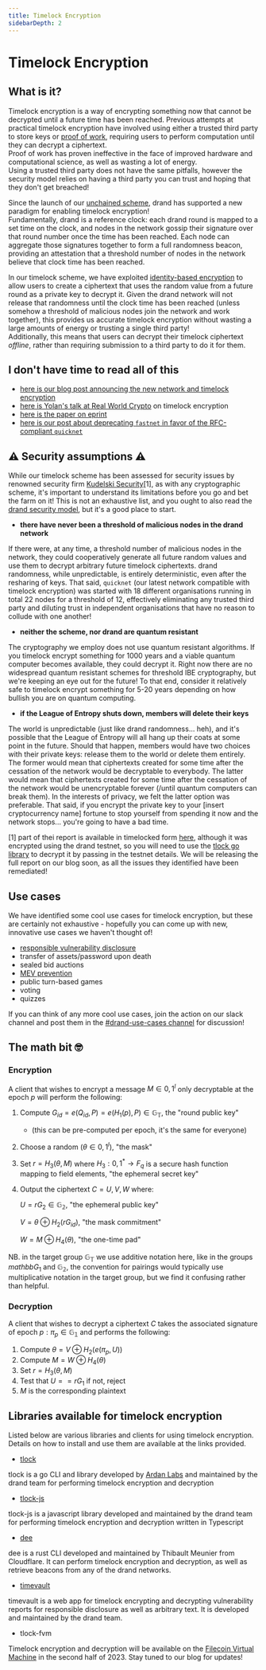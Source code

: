 ```yaml
---
title: Timelock Encryption
sidebarDepth: 2
---
```


# Timelock Encryption

## What is it?

Timelock encryption is a way of encrypting something now that cannot be decrypted until a future time has been reached. Previous attempts at practical timelock encryption have involved using either a trusted third party to store keys or [proof of work](https://ethereum.org/en/developers/docs/consensus-mechanisms/pow/), requiring users to perform computation until they can decrypt a ciphertext.  
Proof of work has proven ineffective in the face of improved hardware and computational science, as well as wasting a lot of energy.  
Using a trusted third party does not have the same pitfalls, however the security model relies on having a third party you can trust and hoping that they don't get breached!  

Since the launch of our [unchained scheme](https://drand.love/blog/2022/02/21/multi-frequency-support-and-timelock-encryption-capabilities/), drand has supported a new paradigm for enabling timelock encryption!  
Fundamentally, drand is a reference clock: each drand round is mapped to a set time on the clock, and nodes in the network gossip their signature over that round number once the time has been reached. Each node can aggregate those signatures together to form a full randomness beacon, providing an attestation that a threshold number of nodes in the network believe that clock time has been reached.

In our timelock scheme, we have exploited [identity-based encryption](https://crypto.stanford.edu/~dabo/papers/bfibe.pdf) to allow users to create a ciphertext that uses the random value from a future round as a private key to decrypt it. Given the drand network will not release that randomness until the clock time has been reached (unless somehow a threshold of malicious nodes join the network and work together), this provides us accurate timelock encryption without wasting a large amounts of energy or trusting a single third party!  
Additionally, this means that users can decrypt their timelock ciphertext *offline*, rather than requiring submission to a third party to do it for them.

## I don't have time to read all of this

- [here is our blog post announcing the new network and timelock encryption](https://drand.love/blog/2023/03/28/timelock-on-fastnet/)
- [here is Yolan's talk at Real World Crypto](https://www.youtube.com/watch?v=Xh849Ij3lhU) on timelock encryption
- [here is the paper on eprint](https://eprint.iacr.org/2023/189)
- [here is our post about deprecating `fastnet` in favor of the RFC-compliant `quicknet`](https://drand.love/blog/2023/07/03/fastnet-sunset-quicknet-new/)


## ⚠️ Security assumptions ⚠️

While our timelock scheme has been assessed for security issues by renowned security firm [Kudelski Security](https://kudelskisecurity.com)[1], as with any cryptographic scheme, it's important to understand its limitations before you go and bet the farm on it! This is not an exhaustive list, and you ought to also read the [drand security model](https://drand.love/docs/security-model/), but it's a good place to start.

- **there have never been a threshold of malicious nodes in the drand network**

If there were, at any time, a threshold number of malicious nodes in the network, they could cooperatively generate all future random values and use them to decrypt arbitrary future timelock ciphertexts. drand randomness, while unpredictable, is entirely deterministic, even after the resharing of keys.
That said, `quicknet` (our latest network compatible with timelock encryption) was started with 18 different organisations running in total 22 nodes for a threshold of 12, effectively eliminating any trusted third party and diluting trust in independent organisations that have no reason to collude with one another!

- **neither the scheme, nor drand are quantum resistant**

The cryptography we employ does not use quantum resistant algorithms. If you timelock encrypt something for 1000 years and a viable quantum computer becomes available, they could decrypt it. Right now there are no widespread quantum resistant schemes for threshold IBE cryptography, but we're keeping an eye out for the future!
To that end, consider it relatively safe to timelock encrypt something for 5-20 years depending on how bullish you are on quantum computing.

- **if the League of Entropy shuts down, members will delete their keys**

The world is unpredictable (just like drand randomness... heh), and it's possible that the League of Entropy will all hang up their coats at some point in the future. Should that happen, members would have two choices with their private keys: release them to the world or delete them entirely.
The former would mean that ciphertexts created for some time after the cessation of the network would be decryptable to everybody. The latter would mean that ciphertexts created for some time after the cessation of the network would be unencryptable forever (/until quantum computers can break them).
In the interests of privacy, we felt the latter option was preferable. That said, if you encrypt the private key to your [insert cryptocurrency name] fortune to stop yourself from spending it now and the network stops... you're going to have a bad time.

[1] part of thei report is available in timelocked form [here](https://research.kudelskisecurity.com/2023/01/09/announcing-a-timelocked-responsible-disclosure/), although it was encrypted using the drand testnet, so you will need to use the [tlock go library](https://github.com/drand/tlock) to decrypt it by passing in the testnet details. We will be releasing the full report on our blog soon, as all the issues they identified have been remediated!

## Use cases

We have identified some cool use cases for timelock encryption, but these are certainly not exhaustive - hopefully you can come up with new, innovative use cases we haven't thought of!

- [responsible vulnerability disclosure](https://timevault.drand.love/)
- transfer of assets/password upon death
- sealed bid auctions
- [MEV prevention](https://coinmarketcap.com/alexandria/glossary/miner-extractable-value-mev)
- public turn-based games
- voting
- quizzes

If you can think of any more cool use cases, join the action on our slack channel and post them in the [#drand-use-cases channel](https://drandworkspace.slack.com/archives/C04UANC4P7D) for discussion!

## The math bit 🤓

### Encryption

A client that wishes to encrypt a message $M \in {0,1}^l$ only decryptable at the epoch $p$ will perform the following:

1. Compute $G_{id}= e(Q_{id},P) = e(H_1(p),P) \in \mathbb{G_T}$, the "round public key" 
    - (this can be pre-computed per epoch, it's the same for everyone)
2. Choose a random $(\theta \in {0,1}^l)$, "the mask"
3. Set $r = H_3(\theta, M)$ where $H_3:{0,1}^* \to F_q$ is a secure hash function mapping to field elements, "the ephemeral secret key"
4. Output the ciphertext $C = {U, V, W}$ where:

    $U = rG_2\in \mathbb{G_2}$, "the ephemeral public key"

    $V = \theta \oplus H_2(rG_{id})$, "the mask commitment"

    $W = M \oplus H_4(\theta)$, "the one-time pad"

NB. in the target group $\mathbb{G_T}$ we use additive notation here, like in the groups $mathbb{G_1}$ and $\mathbb{G_2}$, the convention for pairings would typically use multiplicative notation in the target group, but we find it confusing rather than helpful.

### Decryption

A client that wishes to decrypt a ciphertext $C$ takes the associated signature of epoch $p: \pi_p \in \mathbb{G_1}$ and performs the following:

1. Compute $\theta = V \oplus H_2(e(\pi_p, U))$
2. Compute $M = W \oplus H_4(\theta)$
3. Set $r = H_3(\theta, M)$
4. Test that $U == rG_1$ if not, reject
5. $M$ is the corresponding plaintext


## Libraries available for timelock encryption

Listed below are various libraries and clients for using timelock encryption. Details on how to install and use them are available at the links provided.

- [tlock](https://github.com/drand/tlock)

tlock is a go CLI and library developed by [Ardan Labs](https://www.ardanlabs.com/) and maintained by the drand team for performing timelock encryption and decryption

- [tlock-js](https://github.com/drand/tlock-js)

tlock-js is a javascript library developed and maintained by the drand team for performing timelock encryption and decryption written in Typescript

- [dee](https://github.com/thibmeu/drand-rs)

dee is a rust CLI developed and maintained by Thibault Meunier from Cloudflare. It can perform timelock encryption and decryption, as well as retrieve beacons from any of the drand networks.

- [timevault](https://timevault.drand.love)

timevault is a web app for timelock encrypting and decrypting vulnerability reports for responsible disclosure as well as arbitrary text. It is developed and maintained by the drand team.

- tlock-fvm

Timelock encryption and decryption will be available on the [Filecoin Virtual Machine](https://fvm.bilecoin.io/) in the second half of 2023. Stay tuned to our blog for updates!
